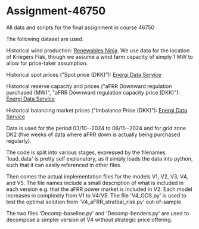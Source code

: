 # Assignment-46750
All data and scripts for the final assignment in course 46750

The following dataset are used.

Historical wind production: [Renewables Ninja](https://www.renewables.ninja). We use data for the location of Kriegers Flak, though we assume a wind farm capacity of simply 1 MW to allow for price-taker assumption.

Historical spot prices ("Spot price (DKK)"): [Energi Data Service](https://www.energidataservice.dk/tso-electricity/Elspotprices)

Historical reserve capacity and prices ("aFRR Downward regulation purchased (MW)", "aFRR Downward regulation capacity price (DKK)"): [Energi Data Service](https://www.energidataservice.dk/tso-electricity/AfrrReservesNordic)

Historical balancing market prices ("Imbalance Price (DKK)"): [Energi Data Service](https://www.energidataservice.dk/tso-electricity/RegulatingBalancePowerdata)

Data is used for the period 03/10--2024 to 06/11--2024 and for grid zone DK2 (five weeks of data where aFRR down is actually being purchased regularly).

The code is split into various stages, expressed by the filenames. 'load_data' is pretty self explanatory, as it simply loads the data into python, such that it can easily referenced in other files.

Then comes the actual implementation files for the models V1, V2, V3, V4, and V5. The file names include a small description of what is included in each version e.g. that the aFRR power market is included in V2. Each model increases in complexity from V1 to V4/V5. The file 'V4_OOS.py' is used to test the optimal solution from 'V4_aFRR_stratbal_risk.py' out-of-sample.

The two files 'Decomp-baseline.py' and 'Decomp-benders.py' are used to decompose a simpler version of V4 without strategic price offering.